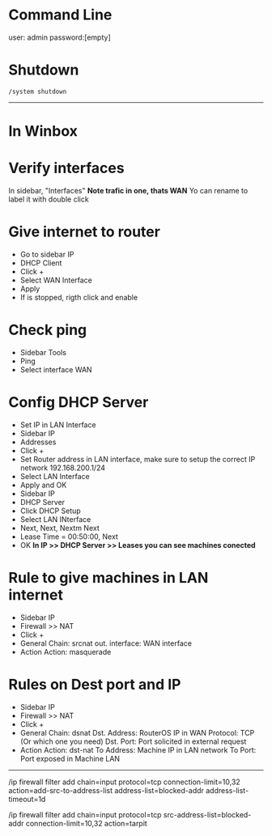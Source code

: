 # Command Line

user: admin
password:[empty]

# Shutdown
```
/system shutdown
```

---------------------------------------------------------------------------------------------------------------------------------------------------------------------

# In Winbox

# Verify interfaces
In sidebar, "Interfaces"
**Note trafic in one, thats WAN**
Yo can rename to label it with double click


# Give internet to router
- Go to sidebar IP
- DHCP Client
- Click +
- Select WAN Interface
- Apply
- If is stopped, rigth click and enable

# Check ping
- Sidebar Tools
- Ping
- Select interface WAN

# Config DHCP Server
- Set IP in LAN Interface
- Sidebar IP
- Addresses
- Click +
- Set Router address in LAN interface, make sure to setup the correct IP network
192.168.200.1/24
- Select LAN Interface
- Apply and OK
- Sidebar IP
- DHCP Server
- Click DHCP Setup
- Select LAN INterface
- Next, Next, Nextm Next
- Lease Time = 00:50:00, Next
- OK
**In IP >> DHCP Server >> Leases you can see machines conected**

# Rule to give machines in LAN internet
- Sidebar IP
- Firewall >> NAT
- Click +
- General
Chain: srcnat
out. interface: WAN interface
- Action
Action: masquerade

# Rules on Dest port and IP
- Sidebar IP
- Firewall >> NAT
- Click +
- General
Chain: dsnat
Dst. Address: RouterOS IP in WAN
Protocol: TCP (Or which one you need)
Dst. Port: Port solicited in external request
- Action
Action: dst-nat
To Address: Machine IP in LAN network
To Port: Port exposed in Machine LAN



---------------------------------------------------------------------------------------------------------------------------------------------------------------------

/ip firewall filter add chain=input protocol=tcp connection-limit=10,32 action=add-src-to-address-list address-list=blocked-addr address-list-timeout=1d

/ip firewall filter add chain=input protocol=tcp src-address-list=blocked-addr connection-limit=10,32 action=tarpit